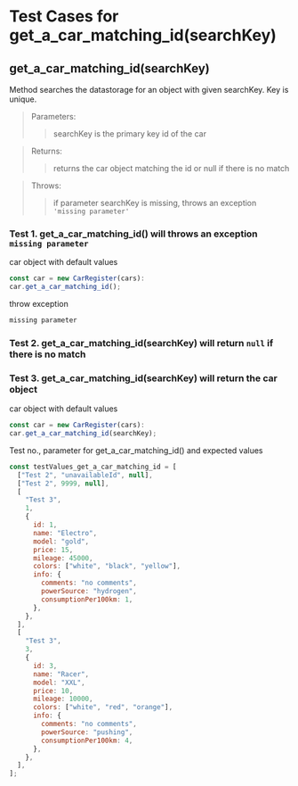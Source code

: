 # Test Cases for **get_a_car_matching_id(searchKey)**

## **get_a_car_matching_id(searchKey)**

Method searches the datastorage for an object with given searchKey. Key is unique.

> Parameters:
>
> > searchKey is the primary key id of the car

> Returns:
>
> > returns the car object matching the id or null if there is no match

> Throws:
>
> > if parameter searchKey is missing, throws an exception `'missing parameter'`

### Test 1. get_a_car_matching_id() will throws an exception `missing parameter`

car object with default values

```js
const car = new CarRegister(cars):
car.get_a_car_matching_id();
```

throw exception

```js
missing parameter
```

### Test 2. get_a_car_matching_id(searchKey) will return `null` if there is no match

### Test 3. get_a_car_matching_id(searchKey) will return the car object

car object with default values

```js
const car = new CarRegister(cars):
car.get_a_car_matching_id(searchKey);
```

Test no., parameter for get_a_car_matching_id() and expected values

```js
const testValues_get_a_car_matching_id = [
  ["Test 2", "unavailableId", null],
  ["Test 2", 9999, null],
  [
    "Test 3",
    1,
    {
      id: 1,
      name: "Electro",
      model: "gold",
      price: 15,
      mileage: 45000,
      colors: ["white", "black", "yellow"],
      info: {
        comments: "no comments",
        powerSource: "hydrogen",
        consumptionPer100km: 1,
      },
    },
  ],
  [
    "Test 3",
    3,
    {
      id: 3,
      name: "Racer",
      model: "XXL",
      price: 10,
      mileage: 10000,
      colors: ["white", "red", "orange"],
      info: {
        comments: "no comments",
        powerSource: "pushing",
        consumptionPer100km: 4,
      },
    },
  ],
];
```
